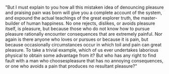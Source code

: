 "But I must explain to you how all this mistaken idea of denouncing pleasure and praising pain was born 
 will give you a complete account of the system, and expound the actual teachings of the great explorer 
 truth, the master-builder of human happiness. No one rejects, dislikes, or avoids pleasure itself, 
 is pleasure, but because those who do not know how to pursue pleasure rationally encounter consequences that are extremely painful. Nor again is there anyone who loves or pursues or 
  because it is pain, but because occasionally circumstances occur in which toil and pain can 
  great pleasure. To take a trivial example, which of us ever undertakes laborious physical 
   to obtain some advantage from it? But who has any right to find fault with a man who choosespleasure that has no annoying consequences, or one who avoids a pain that produces no resultant pleasure?"